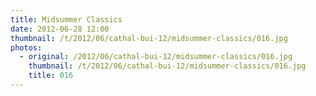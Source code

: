 ```yaml
---
title: Midsummer Classics
date: 2012-06-28 12:00
thumbnail: /t/2012/06/cathal-bui-12/midsummer-classics/016.jpg
photos:
  - original: /2012/06/cathal-bui-12/midsummer-classics/016.jpg
    thumbnail: /t/2012/06/cathal-bui-12/midsummer-classics/016.jpg
    title: 016
---
```

